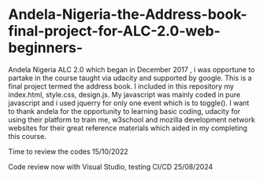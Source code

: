 # Andela-Nigeria-the-Address-book-final-project-for-ALC-2.0-web-beginners-
Andela Nigeria ALC 2.0 which began in December 2017 , 
i was opportune to partake in the course taught via udacity and supported by google. 
This is a final project termed the address book. I included in this repository my index.html, style.css, design.js. 
My javascript was mainly coded in pure javascript and i used jquerry for only one event which is to toggle(). 
I want to thank andela for the opportunity to learning basic coding, udacity for using their platform to train me, w3school and mozilla development network websites for their great reference materials which aided in my completing this course.


Time to review the codes 15/10/2022

Code review now with Visual Studio, testing CI/CD 25/08/2024